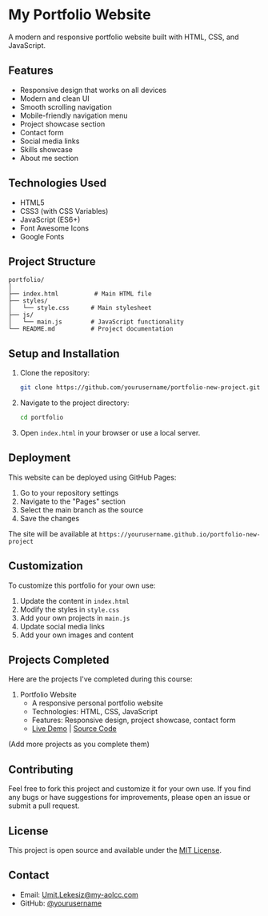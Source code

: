 # My Portfolio Website

A modern and responsive portfolio website built with HTML, CSS, and JavaScript.

## Features

- Responsive design that works on all devices
- Modern and clean UI
- Smooth scrolling navigation
- Mobile-friendly navigation menu
- Project showcase section
- Contact form
- Social media links
- Skills showcase
- About me section

## Technologies Used

- HTML5
- CSS3 (with CSS Variables)
- JavaScript (ES6+)
- Font Awesome Icons
- Google Fonts

## Project Structure

```
portfolio/
│
├── index.html          # Main HTML file
├── styles/
│   └── style.css      # Main stylesheet
├── js/
│   └── main.js        # JavaScript functionality
└── README.md          # Project documentation
```

## Setup and Installation

1. Clone the repository:
   ```bash
   git clone https://github.com/yourusername/portfolio-new-project.git
   ```

2. Navigate to the project directory:
   ```bash
   cd portfolio
   ```

3. Open `index.html` in your browser or use a local server.

## Deployment

This website can be deployed using GitHub Pages:

1. Go to your repository settings
2. Navigate to the "Pages" section
3. Select the main branch as the source
4. Save the changes

The site will be available at `https://yourusername.github.io/portfolio-new-project`

## Customization

To customize this portfolio for your own use:

1. Update the content in `index.html`
2. Modify the styles in `style.css`
3. Add your own projects in `main.js`
4. Update social media links
5. Add your own images and content

## Projects Completed

Here are the projects I've completed during this course:

1. Portfolio Website
   - A responsive personal portfolio website
   - Technologies: HTML, CSS, JavaScript
   - Features: Responsive design, project showcase, contact form
   - [Live Demo](#) | [Source Code](#)

(Add more projects as you complete them)

## Contributing

Feel free to fork this project and customize it for your own use. If you find any bugs or have suggestions for improvements, please open an issue or submit a pull request.

## License

This project is open source and available under the [MIT License](LICENSE).

## Contact

- Email: Umit.Lekesiz@my-aolcc.com
- GitHub: [@yourusername](https://github.com/umitlekesiz11) 